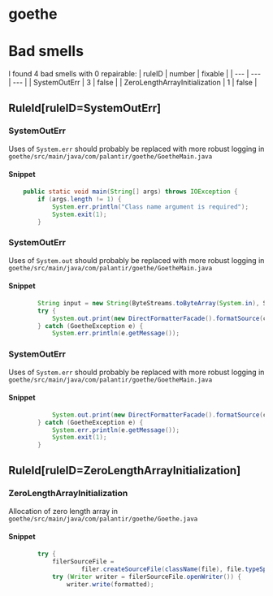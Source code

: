 # goethe 
 
# Bad smells
I found 4 bad smells with 0 repairable:
| ruleID | number | fixable |
| --- | --- | --- |
| SystemOutErr | 3 | false |
| ZeroLengthArrayInitialization | 1 | false |
## RuleId[ruleID=SystemOutErr]
### SystemOutErr
Uses of `System.err` should probably be replaced with more robust logging
in `goethe/src/main/java/com/palantir/goethe/GoetheMain.java`
#### Snippet
```java
    public static void main(String[] args) throws IOException {
        if (args.length != 1) {
            System.err.println("Class name argument is required");
            System.exit(1);
        }
```

### SystemOutErr
Uses of `System.out` should probably be replaced with more robust logging
in `goethe/src/main/java/com/palantir/goethe/GoetheMain.java`
#### Snippet
```java
        String input = new String(ByteStreams.toByteArray(System.in), StandardCharsets.UTF_8);
        try {
            System.out.print(new DirectFormatterFacade().formatSource(className, input));
        } catch (GoetheException e) {
            System.err.println(e.getMessage());
```

### SystemOutErr
Uses of `System.err` should probably be replaced with more robust logging
in `goethe/src/main/java/com/palantir/goethe/GoetheMain.java`
#### Snippet
```java
            System.out.print(new DirectFormatterFacade().formatSource(className, input));
        } catch (GoetheException e) {
            System.err.println(e.getMessage());
            System.exit(1);
        }
```

## RuleId[ruleID=ZeroLengthArrayInitialization]
### ZeroLengthArrayInitialization
Allocation of zero length array
in `goethe/src/main/java/com/palantir/goethe/Goethe.java`
#### Snippet
```java
        try {
            filerSourceFile =
                    filer.createSourceFile(className(file), file.typeSpec.originatingElements.toArray(new Element[0]));
            try (Writer writer = filerSourceFile.openWriter()) {
                writer.write(formatted);
```

